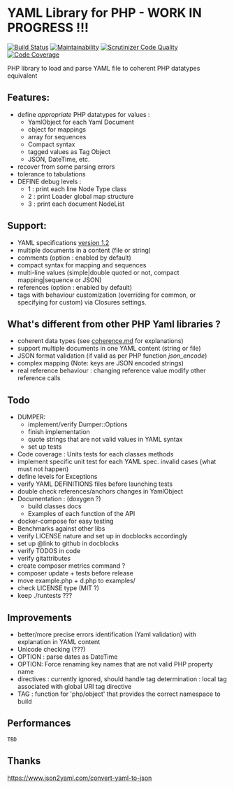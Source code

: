 # YAML Library for PHP - WORK IN PROGRESS !!!

[![Build Status](https://travis-ci.org/dallgoot/yaml.svg?branch=master)](https://travis-ci.org/dallgoot/yaml) [![Maintainability](https://api.codeclimate.com/v1/badges/dfae4b8e665a1d728e3d/maintainability)](https://codeclimate.com/github/dallgoot/yaml/maintainability) [![Scrutinizer Code Quality](https://scrutinizer-ci.com/g/dallgoot/yaml/badges/quality-score.png?b=master)](https://scrutinizer-ci.com/g/dallgoot/yaml/?branch=master) [![Code Coverage](https://scrutinizer-ci.com/g/dallgoot/yaml/badges/coverage.png?b=master)](https://scrutinizer-ci.com/g/dallgoot/yaml/?branch=master)

PHP library to load and parse YAML file to coherent PHP datatypes equivalent

## Features:

- define *appropriate* PHP datatypes for values :
    - YamlObject for each Yaml Document
    - object for mappings
    - array for sequences
    - Compact syntax
    - tagged values as Tag Object
    - JSON, DateTime, etc.
- recover from some parsing errors
- tolerance to tabulations
- DEFINE debug levels :
  - 1 : print each line Node Type class
  - 2 : print Loader global map structure
  - 3 : print each document NodeList

## Support:

- YAML specifications [version 1.2](http://yaml.org/spec/1.2/spec.html)
- multiple documents in a content (file or string)
- comments (option : enabled by default)
- compact syntax for mapping and sequences
- multi-line values (simple|double quoted or not, compact mapping|sequence or JSON)
- references (option : enabled by default)
- tags with behaviour customization (overriding for common, or specifying for custom) via Closures settings.

## What's different from other PHP Yaml libraries ?

- coherent data types (see [coherence.md](./documentation/coherence.md) for explanations)
- support multiple documents in one YAML content (string or file)
- JSON format validation (if valid as per PHP function *json_encode*)
- complex mapping (Note: keys are JSON encoded strings)
- real reference behaviour : changing reference value modify other reference calls

## Todo

- DUMPER:
  - implement/verify Dumper::Options
  - finish implementation
  - quote strings that are not valid values in YAML syntax
  - set up tests
- Code coverage : Units tests for each classes methods
- implement specific unit test for each YAML spec. invalid cases (what must not happen)
- define levels for Exceptions
- verify YAML DEFINITIONS files before launching tests
- double check references/anchors changes in YamlObject
- Documentation : (doxygen ?)
  - build classes docs
  - Examples of each function of the API
- docker-compose for easy testing
- Benchmarks against other libs
- verify LICENSE nature and set up in docblocks accordingly
- set up @link to github in docblocks
- verify TODOS in code
- verify gitattributes
- create composer metrics command ?
- composer update + tests before release
- move example.php + d.php to examples/
- check LICENSE type (MIT ?)
- keep ./runtests ???

## Improvements

- better/more precise errors identification (Yaml validation) with explanation in YAML content
- Unicode checking (???)
- OPTION : parse dates as DateTime
- OPTION: Force renaming key names that are not valid PHP property name
- directives : currently ignored, should handle tag determination : local tag associated with global URI tag directive
- TAG : function for 'php/object' that provides the correct namespace to build

## Performances

    TBD

## Thanks

https://www.json2yaml.com/convert-yaml-to-json
